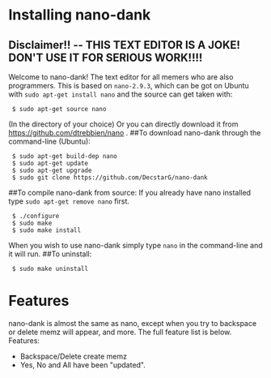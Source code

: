 # Installing nano-dank
## Disclaimer!! -- THIS TEXT EDITOR IS A JOKE! DON'T USE IT FOR SERIOUS WORK!!!!
Welcome to nano-dank! The text editor for all memers who are also programmers. This is based on `nano-2.9.3`, which can be got on Ubuntu with `sudo apt-get install nano` and the source can get taken with:
```$ sudo apt-get build-dep nano
 $ sudo apt-get source nano
 ```
 (In the directory of your choice) Or you can directly download it from https://github.com/dtrebbien/nano .
##To download nano-dank through the command-line (Ubuntu):
```$ cd ~/Directory/to/download/to
 $ sudo apt-get build-dep nano
 $ sudo apt-get update
 $ sudo apt-get upgrade
 $ sudo git clone https://github.com/DecstarG/nano-dank
 ```
 ##To compile nano-dank from source:
 If you already have nano installed type `sudo apt-get remove nano` first.
```$ cd ~/your/directory/to/nano-dank
 $ ./configure
 $ sudo make
 $ sudo make install
 ```
 When you wish to use nano-dank simply type `nano` in the command-line and it will run.
 ##To uninstall:
 ```$ cd ~/your/directory/to/nano-dank
  $ sudo make uninstall
  ```
# Features
  nano-dank is almost the same as nano, except when you try to backspace or delete memz will appear, and more. The full feature list is below.
  Features:
  * Backspace/Delete create memz
  * Yes, No and All have been "updated".

